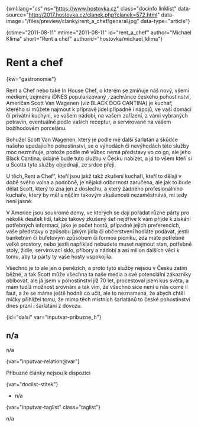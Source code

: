 
{xml:lang="cs" ns="https://www.hostovka.cz" class="docinfo linklist" data-source="http://2017.hostovka.cz/clanek.php?clanek=572.html" data-image="/files/preview/clanky/rent\_a\_chef/general.jpg" data-type="article"}

{ctime="2011-08-11" mtime="2011-08-11" id="rent\_a\_chef" author="Michael Klíma" short="Rent a chef" authorid="hostovka/michael_klima"}

# Rent a chef

<!-- generated attribute kw by user_updatekw.sh on 2021-01-05, do not edit -->

{kw="gastronomie"}

Rent a Chef nebo také In House Chef, o kterém se zmiňuje náš nový, všemi médiemi, zejména iDNES popularizovaný , zachránce českého pohostinství, Američan Scott Van Wagenen (viz BLACK DOG CANTINA) je kuchař, kterého si můžete najmout k přípravě jídel případně i nápojů, ve vaši domácí či privátní kuchyni, ve vašem nádobí, na vašem zařízení, z vámi vybraných potravin, eventuálně podle vašich receptur, a servírované na vašem božíhodovém porcelánu.

Bohužel Scott Van Wagenen, který je podle mě další šarlatán a škůdce našeho upadajícího pohostinství, se o výhodách či nevýhodách této služby moc nezmiňuje, protože podle mě vůbec nemá představy vo co go, ale jeho Black Cantina, údajně bude tuto službu v Česku nabízet, a já to všem kteří si u Scotta tyto služby objednají, ze srdce přeji.

U těch„Rent a Chef“, kteří jsou jakž takž zkušení kuchaři, kteří to dělají v době svého volna a podobně, je nějaká odbornost zaručena, ale jak to bude dělat Scott, který to zná jen z doslechu, a který žádného profesionálního kuchaře, který by měl s něčím takovým zkušenosti nezaměstnává, mi tedy není jasné.

V Americe jsou soukromé domy, ve kterých se dají pořádat různé párty pro několik desítek lidí, takže takový zkušený šef nejdříve k vám přijde k získání potřebných informací, jako je počet hostů, případně jejich preferencích, vaše představy o způsobu jakým jídla či občerstvení hodláte podávat, jestli banketním či bufetovým způsobem či formou picniku, zda máte potřebně velké prostory, nebo jestli například nebudete muset najmout stan, potřebné stoly, židle, servírovací sklo, příbory a nádobí a asi milion dalších věcí k tomu, aby ta párty ty vaše hosty uspokojila.

Všechno je to ale jen o penězích, a proto tyto služby nejsou v Česku zatím běžné, a tak Scott může všechna ta naše media a své potenciální zákazníky oblbovat, ale já jsem v pohostinství již 70 let, procestoval jsem kus světa, a mám tudíž možnost srovnání a tak vím, že všechno sice není u nás come il faut, a že se máme ještě hodně co učit, ale to neznamená, že abych chtěl mlčky přihlížel tomu, že mimo těch místních šarlatánů to české pohostinství dnes przní i šarlatáni z dovozu.

{id="dalsi" var="inputvar-pribuzne_h"}

## n/a

n/a

{var="inputvar-relation@var"}

Příbuzné články nejsou k dispozici

{var="doclist-stitek"}

  * n/a

{var="inputvar-taglist" class="taglist"}

n/a

